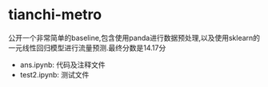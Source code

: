 # tianchi-metro

公开一个非常简单的baseline,包含使用panda进行数据预处理,以及使用sklearn的一元线性回归模型进行流量预测.最终分数是14.17分

- ans.ipynb: 代码及注释文件
- test2.ipynb: 测试文件
